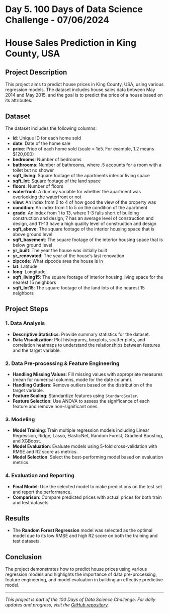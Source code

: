 # Day 5. 100 Days of Data Science Challenge - 07/06/2024

# House Sales Prediction in King County, USA

## Project Description

This project aims to predict house prices in King County, USA, using various regression models. The dataset includes house sales data between May 2014 and May 2015, and the goal is to predict the price of a house based on its attributes.

## Dataset

The dataset includes the following columns:

- **id**: Unique ID for each home sold
- **date**: Date of the home sale
- **price**: Price of each home sold (scale = 1e5. For example, 1.2 means $120,000)
- **bedrooms**: Number of bedrooms
- **bathrooms**: Number of bathrooms, where .5 accounts for a room with a toilet but no shower
- **sqft_living**: Square footage of the apartments interior living space
- **sqft_lot**: Square footage of the land space
- **floors**: Number of floors
- **waterfront**: A dummy variable for whether the apartment was overlooking the waterfront or not
- **view**: An index from 0 to 4 of how good the view of the property was
- **condition**: An index from 1 to 5 on the condition of the apartment
- **grade**: An index from 1 to 13, where 1-3 falls short of building construction and design, 7 has an average level of construction and design, and 11-13 have a high quality level of construction and design
- **sqft_above**: The square footage of the interior housing space that is above ground level
- **sqft_basement**: The square footage of the interior housing space that is below ground level
- **yr_built**: The year the house was initially built
- **yr_renovated**: The year of the house’s last renovation
- **zipcode**: What zipcode area the house is in
- **lat**: Latitude
- **long**: Longitude
- **sqft_living15**: The square footage of interior housing living space for the nearest 15 neighbors
- **sqft_lot15**: The square footage of the land lots of the nearest 15 neighbors

## Project Steps

### 1. Data Analysis

- **Descriptive Statistics**: Provide summary statistics for the dataset.
- **Data Visualization**: Plot histograms, boxplots, scatter plots, and correlation heatmaps to understand the relationships between features and the target variable.

### 2. Data Pre-processing & Feature Engineering

- **Handling Missing Values**: Fill missing values with appropriate measures (mean for numerical columns, mode for the date column).
- **Handling Outliers**: Remove outliers based on the distribution of the target variable.
- **Feature Scaling**: Standardize features using `StandardScaler`.
- **Feature Selection**: Use ANOVA to assess the significance of each feature and remove non-significant ones.

### 3. Modeling

- **Model Training**: Train multiple regression models including Linear Regression, Ridge, Lasso, ElasticNet, Random Forest, Gradient Boosting, and XGBoost.
- **Model Evaluation**: Evaluate models using 5-fold cross-validation with RMSE and R2 score as metrics.
- **Model Selection**: Select the best-performing model based on evaluation metrics.

### 4. Evaluation and Reporting

- **Final Model**: Use the selected model to make predictions on the test set and report the performance.
- **Comparison**: Compare predicted prices with actual prices for both train and test datasets.

## Results

- The **Random Forest Regression** model was selected as the optimal model due to its low RMSE and high R2 score on both the training and test datasets.

## Conclusion

The project demonstrates how to predict house prices using various regression models and highlights the importance of data pre-processing, feature engineering, and model evaluation in building an effective predictive model.

---

*This project is part of the 100 Days of Data Science Challenge. For daily updates and progress, visit the [GitHub repository](https://github.com/vatsalparikh07/100-days-of-data-science-challenge/tree/main).* 
